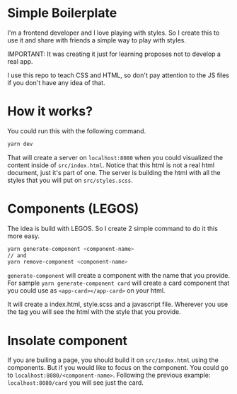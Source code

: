 # Simple Boilerplate

I'm a frontend developer and I love playing with styles. So I create this to use it and share with friends a simple way to play with styles. 

IMPORTANT: It was creating it just for learning proposes not to develop a real app.

I use this repo to teach CSS and HTML, so don't pay attention to the JS files if you don't have any idea of that.

# How it works?

You could run this with the following command. 

```bash
yarn dev
```

That will create a server on `localhost:8080` when you could visualized the content inside of `src/index.html`. 
Notice that this html is not a real html document, just it's part of one. The server is building the html with all the styles that you will put on `src/styles.scss`.

# Components (LEGOS)
The idea is build with LEGOS. So I create 2 simple command to do it this more easy. 

```bash
yarn generate-component <component-name>
// and
yarn remove-component <component-name>
```
`generate-component` will create a component with the name that you provide. For sample `yarn generate-component card` will create a card component that you could use as `<app-card></app-card>` on your html.

It will create a index.html, style.scss and a javascript file. Wherever you use the tag you will see the html with the style that you provide.

# Insolate component

If you are builing a page, you should build it on `src/index.html` using the components. But if you would like to focus on the component. You could go to `localhost:8080/<component-name>`. Following the previous example:  `localhost:8080/card` you will see just the card.



